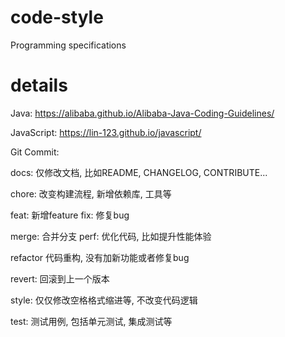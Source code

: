# code-style
Programming specifications

# details

Java: https://alibaba.github.io/Alibaba-Java-Coding-Guidelines/

JavaScript: https://lin-123.github.io/javascript/

Git Commit: 

docs: 仅修改文档, 比如README, CHANGELOG, CONTRIBUTE... 

chore: 改变构建流程, 新增依赖库, 工具等 

feat: 新增feature fix: 修复bug 

merge: 合并分支 perf: 优化代码, 比如提升性能体验 

refactor 代码重构, 没有加新功能或者修复bug 

revert: 回滚到上一个版本 

style: 仅仅修改空格格式缩进等, 不改变代码逻辑 

test: 测试用例, 包括单元测试, 集成测试等
